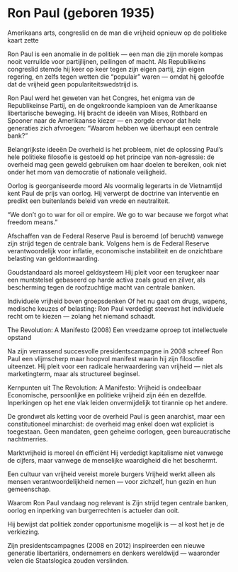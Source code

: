 # Ron Paul (geboren 1935)
Amerikaans arts, congreslid en de man die vrijheid opnieuw op de politieke kaart zette

Ron Paul is een anomalie in de politiek — een man die zijn morele kompas nooit verruilde voor partijlijnen, peilingen of macht. Als Republikeins congreslid stemde hij keer op keer tegen zijn eigen partij, zijn eigen regering, en zelfs tegen wetten die “populair” waren — omdat hij geloofde dat de vrijheid geen populariteitswedstrijd is.

Ron Paul werd het geweten van het Congres, het enigma van de Republikeinse Partij, en de ongekroonde kampioen van de Amerikaanse libertarische beweging. Hij bracht de ideeën van Mises, Rothbard en Spooner naar de Amerikaanse kiezer — en zorgde ervoor dat hele generaties zich afvroegen: “Waarom hebben we überhaupt een centrale bank?”

Belangrijkste ideeën
De overheid is het probleem, niet de oplossing
Paul’s hele politieke filosofie is gestoeld op het principe van non-agressie: de overheid mag geen geweld gebruiken om haar doelen te bereiken, ook niet onder het mom van democratie of nationale veiligheid.

Oorlog is georganiseerde moord
Als voormalig legerarts in de Vietnamtijd kent Paul de prijs van oorlog. Hij verwerpt de doctrine van interventie en predikt een buitenlands beleid van vrede en neutraliteit.

“We don’t go to war for oil or empire. We go to war because we forgot what freedom means.”

Afschaffen van de Federal Reserve
Paul is beroemd (of berucht) vanwege zijn strijd tegen de centrale bank. Volgens hem is de Federal Reserve verantwoordelijk voor inflatie, economische instabiliteit en de onzichtbare belasting van geldontwaarding.

Goudstandaard als moreel geldsysteem
Hij pleit voor een terugkeer naar een muntstelsel gebaseerd op harde activa zoals goud en zilver, als bescherming tegen de roofzuchtige macht van centrale banken.

Individuele vrijheid boven groepsdenken
Of het nu gaat om drugs, wapens, medische keuzes of belasting: Ron Paul verdedigt steevast het individuele recht om te kiezen — zolang het niemand schaadt.

The Revolution: A Manifesto (2008)
Een vreedzame oproep tot intellectuele opstand

Na zijn verrassend succesvolle presidentscampagne in 2008 schreef Ron Paul een vlijmscherp maar hoopvol manifest waarin hij zijn filosofie uiteenzet. Hij pleit voor een radicale herwaardering van vrijheid — niet als marketingterm, maar als structureel beginsel.

Kernpunten uit The Revolution: A Manifesto:
Vrijheid is ondeelbaar
Economische, persoonlijke en politieke vrijheid zijn één en dezelfde. Inperkingen op het ene vlak leiden onvermijdelijk tot tirannie op het andere.

De grondwet als ketting voor de overheid
Paul is geen anarchist, maar een constitutioneel minarchist: de overheid mag enkel doen wat expliciet is toegestaan. Geen mandaten, geen geheime oorlogen, geen bureaucratische nachtmerries.

Marktvrijheid is moreel én efficiënt
Hij verdedigt kapitalisme niet vanwege de cijfers, maar vanwege de menselijke waardigheid die het beschermt.

Een cultuur van vrijheid vereist morele burgers
Vrijheid werkt alleen als mensen verantwoordelijkheid nemen — voor zichzelf, hun gezin en hun gemeenschap.

Waarom Ron Paul vandaag nog relevant is
Zijn strijd tegen centrale banken, oorlog en inperking van burgerrechten is actueler dan ooit.

Hij bewijst dat politiek zonder opportunisme mogelijk is — al kost het je de verkiezing.

Zijn presidentscampagnes (2008 en 2012) inspireerden een nieuwe generatie libertariërs, ondernemers en denkers wereldwijd — waaronder velen die Staatslogica zouden verslinden.